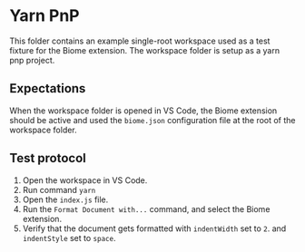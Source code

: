 # Yarn PnP

This folder contains an example single-root workspace used as a test fixture for
the Biome extension. The workspace folder is setup as a yarn pnp project.

## Expectations

When the workspace folder is opened in VS Code, the Biome extension should be active
and used the `biome.json` configuration file at the root of the workspace folder.

## Test protocol

1. Open the workspace in VS Code.
2. Run command `yarn`
3. Open the `index.js` file.
4. Run the `Format Document with...` command, and select the Biome extension.
5. Verify that the document gets formatted with `indentWidth` set to `2`. and `indentStyle` set to `space`.